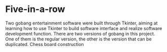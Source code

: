 # Five-in-a-row
Two gobang entertainment software were built through Tkinter, aiming at learning how to use Tkinter to build software interface and realize software development function. There are two versions of gobang in this project. One of them is the regular version, the other is the version that can be duplicated.
Chess board construction
